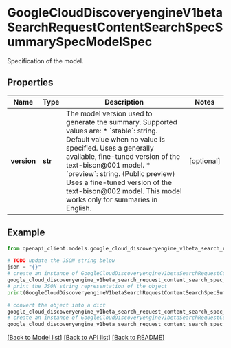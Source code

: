 # GoogleCloudDiscoveryengineV1betaSearchRequestContentSearchSpecSummarySpecModelSpec

Specification of the model.

## Properties

Name | Type | Description | Notes
------------ | ------------- | ------------- | -------------
**version** | **str** | The model version used to generate the summary. Supported values are: * &#x60;stable&#x60;: string. Default value when no value is specified. Uses a generally available, fine-tuned version of the text-bison@001 model. * &#x60;preview&#x60;: string. (Public preview) Uses a fine-tuned version of the text-bison@002 model. This model works only for summaries in English. | [optional] 

## Example

```python
from openapi_client.models.google_cloud_discoveryengine_v1beta_search_request_content_search_spec_summary_spec_model_spec import GoogleCloudDiscoveryengineV1betaSearchRequestContentSearchSpecSummarySpecModelSpec

# TODO update the JSON string below
json = "{}"
# create an instance of GoogleCloudDiscoveryengineV1betaSearchRequestContentSearchSpecSummarySpecModelSpec from a JSON string
google_cloud_discoveryengine_v1beta_search_request_content_search_spec_summary_spec_model_spec_instance = GoogleCloudDiscoveryengineV1betaSearchRequestContentSearchSpecSummarySpecModelSpec.from_json(json)
# print the JSON string representation of the object
print(GoogleCloudDiscoveryengineV1betaSearchRequestContentSearchSpecSummarySpecModelSpec.to_json())

# convert the object into a dict
google_cloud_discoveryengine_v1beta_search_request_content_search_spec_summary_spec_model_spec_dict = google_cloud_discoveryengine_v1beta_search_request_content_search_spec_summary_spec_model_spec_instance.to_dict()
# create an instance of GoogleCloudDiscoveryengineV1betaSearchRequestContentSearchSpecSummarySpecModelSpec from a dict
google_cloud_discoveryengine_v1beta_search_request_content_search_spec_summary_spec_model_spec_from_dict = GoogleCloudDiscoveryengineV1betaSearchRequestContentSearchSpecSummarySpecModelSpec.from_dict(google_cloud_discoveryengine_v1beta_search_request_content_search_spec_summary_spec_model_spec_dict)
```
[[Back to Model list]](../README.md#documentation-for-models) [[Back to API list]](../README.md#documentation-for-api-endpoints) [[Back to README]](../README.md)



